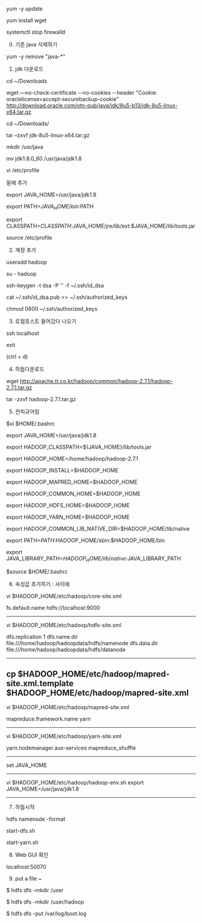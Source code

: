 
yum -y update

yum install wget

systemctl stop firewalld


0. 기존 java 삭제하기

yum -y remove "java-*"


1. jdk 다운로드

cd ~/Downloads

wget —no-check-certificate --no-cookies --header "Cookie: oraclelicense=accept-securebackup-cookie" http://download.oracle.com/otn-pub/java/jdk/8u5-b13/jdk-8u5-linux-x64.tar.gz


cd ~/Downloads/

tar –zxvf jdk-8u5-linux-x64.tar.gz

mkdir /usr/java

mv jdk1.8.0_60 /usr/java/jdk1.8

vi /etc/profile

밑에 추가

export JAVA_HOME=/usr/java/jdk1.8

export PATH=$JAVA_HOME/bin:$PATH

export CLASSPATH=$CLASSPATH:$JAVA_HOME/jre/lib/ext:$JAVA_HOME/lib/tools.jar

source /etc/profile

2. 계정 추가

useradd hadoop

su - hadoop

ssh-keygen -t dsa -P '' -f ~/.ssh/id_dsa

cat ~/.ssh/id_dsa.pub >> ~/.ssh/authorized_keys

chmod 0600 ~/.ssh/authorized_keys

3. 로컬호스트 들어갔다 나오기

ssh localhost

exit

(ctrl + d)

4. 하둡다운로드

wget http://apache.tt.co.kr/hadoop/common/hadoop-2.7.1/hadoop-2.7.1.tar.gz

tar -zxvf hadoop-2.7.1.tar.gz

5. 컨피규어링

$vi $HOME/.bashrc

export JAVA_HOME=/usr/java/jdk1.8

export HADOOP_CLASSPATH=${JAVA_HOME}/lib/tools.jar

export HADOOP_HOME=/home/hadoop/hadoop-2.7.1

export HADOOP_INSTALL=$HADOOP_HOME

export HADOOP_MAPRED_HOME=$HADOOP_HOME

export HADOOP_COMMON_HOME=$HADOOP_HOME

export HADOOP_HDFS_HOME=$HADOOP_HOME

export HADOOP_YARN_HOME=$HADOOP_HOME

export HADOOP_COMMON_LIB_NATIVE_DIR=$HADOOP_HOME/lib/native

export PATH=$PATH:$HADOOP_HOME/sbin:$HADOOP_HOME/bin

export JAVA_LIBRARY_PATH=$HADOOP_HOME/lib/native:$JAVA_LIBRARY_PATH

$source $HOME/.bashrc

6. 속성값 추가하기 : <configuration> </configuration> 사이에

vi $HADOOP_HOME/etc/hadoop/core-site.xml

<property>
  <name>fs.default.name</name>
  <value>hdfs://localhost:9000</value>
</property>

-------------------------------------------------

vi $HADOOP_HOME/etc/hadoop/hdfs-site.xml

<property>
 <name>dfs.replication</name>
 <value>1</value>
</property>
 
<property>
  <name>dfs.name.dir</name>
    <value>file:///home/hadoop/hadoopdata/hdfs/namenode</value>
</property>
 
<property>
  <name>dfs.data.dir</name>
    <value>file:///home/hadoop/hadoopdata/hdfs/datanode</value>
</property>


-------------------------------------------------
cp $HADOOP_HOME/etc/hadoop/mapred-site.xml.template $HADOOP_HOME/etc/hadoop/mapred-site.xml
-------------------------------------------------

vi  $HADOOP_HOME/etc/hadoop/mapred-site.xml

<property>
  <name>mapreduce.framework.name</name>
   <value>yarn</value>
</property>

-------------------------------------------------

vi $HADOOP_HOME/etc/hadoop/yarn-site.xml

<property>
  <name>yarn.nodemanager.aux-services</name>
    <value>mapreduce_shuffle</value>
</property>

-------------------------------------------------

 set JAVA_HOME

-------------------------------------------------

vi $HADOOP_HOME/etc/hadoop/hadoop-env.sh 
export JAVA_HOME=/usr/java/jdk1.8

------------------------------------------

7. 하둡시작

hdfs namenode -format

start-dfs.sh

start-yarn.sh

8. Web GUI 확인

localhost:50070

9. put a file ~

$ hdfs dfs -mkdir /user

$ hdfs dfs -mkdir /user/hadoop

$ hdfs dfs -put /var/log/boot.log


